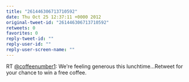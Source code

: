```yaml
---
title: "261446306713710592"
date: Thu Oct 25 12:37:11 +0000 2012
original-tweet-id: "261446306713710592"
retweets: 0
favorites: 0
reply-tweet-id: ""
reply-user-id: ""
reply-user-screen-name: ""
---
```

RT <a href="https://twitter.com/coffeenumber1">@coffeenumber1</a>: We're feeling generous this lunchtime...Retweet for your chance to win a free coffee.
